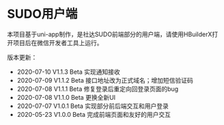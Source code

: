 # SUDO用户端

本项目基于uni-app制作，是社达SUDO前端部分的用户端，请使用HBuilderX打开项目后在微信开发者工具上运行。

版本更新：

- 2020-07-10  V1.1.3 Beta  实现通知接收
- 2020-07-09  V1.1.2 Beta  接口地址改为正式域名；增加短信验证码
- 2020-07-08  V1.1.1 Beta  修复登录后重定向回登录页面的bug
- 2020-07-08  V1.1.0 Beta  更换全新UI
- 2020-07-07  V1.0.1 Beta  实现部分前后端交互和用户登录
- 2020-05-23  V1.0.0 Beta  完成前端页面和友好的用户交互